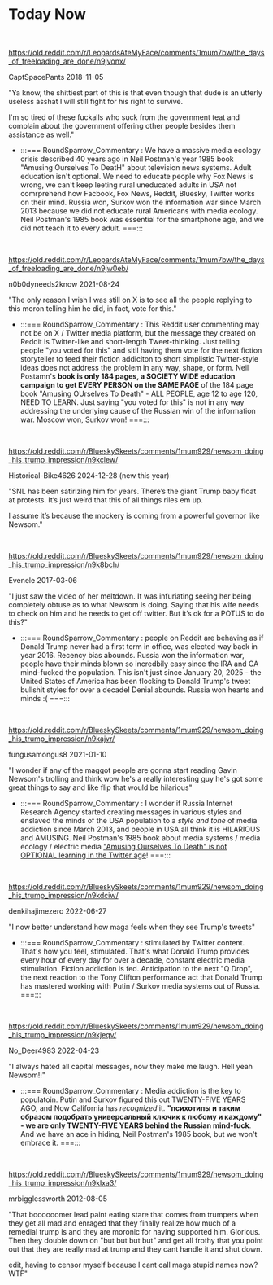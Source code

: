 # Today Now

&nbsp;

https://old.reddit.com/r/LeopardsAteMyFace/comments/1mum7bw/the_days_of_freeloading_are_done/n9jvonx/

CaptSpacePants 2018-11-05

"Ya know, the shittiest part of this is that even though that dude is an utterly useless asshat I will still fight for his right to survive.

I'm so tired of these fuckalls who suck from the government teat and complain about the government offering other people besides them assistance as well."

* :::=== RoundSparrow_Commentary : We have a massive media ecology crisis described 40 years ago in Neil Postman's year 1985 book "Amusing Ourselves To DeatH" about television news systems. Adult education isn't optional. We need to educate people why Fox News is wrong, we can't keep leeting rural uneducated adults in USA not comrprehend how Facbook, Fox News, Reddit, Bluesky, Twitter works on their mind. Russia won, Surkov won the information war since March 2013 because we did not educate rural Americans with media ecology. Neil Postman's 1985 book was essential for the smartphone age, and we did not teach it to every adult. ===:::

&nbsp;

https://old.reddit.com/r/LeopardsAteMyFace/comments/1mum7bw/the_days_of_freeloading_are_done/n9jw0eb/

n0b0dyneeds2know 2021-08-24

"The only reason I wish I was still on X is to see all the people replying to this moron telling him he did, in fact, vote for this."

* :::=== RoundSparrow_Commentary : This Reddit user commenting may not be on X / Twitter media platform, but the message they created on Reddit is Twitter-like and short-length Tweet-thinking. Just telling people "you voted for this" and sitll having them vote for the next fiction storyteller to feed their fiction addiciton to short simplistic Twitter-style ideas does not address the problem in any way, shape, or form. Neil Postamn's **book is only 184 pages, a SOCIETY WIDE education campaign to get EVERY PERSON on the SAME PAGE** of the 184 page book "Amusing OUrselves To Death" - ALL PEOPLE, age 12 to age 120, NEED TO LEARN. Just saying "you voted for this" is not in any way addressing the underlying cause of the Russian win of the information war. Moscow won, Surkov won! ===:::

&nbsp;

https://old.reddit.com/r/BlueskySkeets/comments/1mum929/newsom_doing_his_trump_impression/n9kclew/

Historical-Bike4626 2024-12-28 (new this year)

"SNL has been satirizing him for years. There’s the giant Trump baby float at protests. It’s just weird that this of all things riles em up.

I assume it’s because the mockery is coming from a powerful governor like Newsom."

&nbsp;

https://old.reddit.com/r/BlueskySkeets/comments/1mum929/newsom_doing_his_trump_impression/n9k8bch/

Evenele 2017-03-06

"I just saw the video of her meltdown. It was infuriating seeing her being completely obtuse as to what Newsom is doing. Saying that his wife needs to check on him and he needs to get off twitter. But it’s ok for a POTUS to do this?"

* :::=== RoundSparrow_Commentary : people on Reddit are behaving as if Donald Trump never had a first term in office, was elected way back in year 2016. Recency bias abounds. Russia won the information war, people have their minds blown so incredbily easy since the IRA and CA mind-fucked the population. This isn't just since January 20, 2025 - the United States of America has been flocking to Donald Trump's tweet bullshit styles for over a decade! Denial abounds. Russia won hearts and minds :( ===:::

&nbsp;

https://old.reddit.com/r/BlueskySkeets/comments/1mum929/newsom_doing_his_trump_impression/n9kajvr/

fungusamongus8 2021-01-10

"I wonder if any of the maggot people are gonna start reading Gavin Newsom's trolling and think wow he's a really interesting guy he's got some great things to say and like flip that would be hilarious"

* :::=== RoundSparrow_Commentary : I wonder if Russia Internet Research Agency started creating messages in various styles and enslaved the minds of the USA population to a *style and tone* of media addiction since March 2013, and people in USA all think it is HILARIOUS and AMUSING. Neil Postman's 1985 book about media systems / media ecology / electric media ["Amusing Ourselves To Death" is not OPTIONAL learning in the Twitter age](https://www.northjersey.com/story/opinion/columnists/2024/03/27/us-politics-2024-predicted-media-expert-neil-postman/73022583007/)! ===:::

&nbsp;

https://old.reddit.com/r/BlueskySkeets/comments/1mum929/newsom_doing_his_trump_impression/n9kdciw/

denkihajimezero 2022-06-27

"I now better understand how maga feels when they see Trump's tweets"

* :::=== RoundSparrow_Commentary : stimulated by Twitter content. That's how you feel, stimulated. That's what Donald Trump provides every hour of every day for over a decade, constant electric media stimulation. Fiction addiction is fed. Anticipation to the next "Q Drop", the next reaction to the Tony Clifton performance act that Donald Trump has mastered working with Putin / Surkov media systems out of Russia. ===:::

&nbsp;

https://old.reddit.com/r/BlueskySkeets/comments/1mum929/newsom_doing_his_trump_impression/n9kjeqv/

No_Deer4983 2022-04-23

"I always hated all capital messages, now they make me laugh. Hell yeah Newsom!!"

* :::=== RoundSparrow_Commentary : Media addiction is the key to populatoin. Putin and Surkov figured this out TWENTY-FIVE YEARS AGO, and Now California has *recognized* it. **"психотипы и таким образом подобрать универсальный ключик к любому и каждому" - we are only TWENTY-FIVE YEARS behind the Russian mind-fuck**. And we have an ace in hiding, Neil Postman's 1985 book, but we won't embrace it. ===:::

&nbsp;

https://old.reddit.com/r/BlueskySkeets/comments/1mum929/newsom_doing_his_trump_impression/n9klxa3/

mrbigglessworth 2012-08-05

"That boooooomer lead paint eating stare that comes from trumpers when they get all mad and enraged that they finally realize how much of a remedial trump is and they are moronic for having supported him. Glorious. Then they double down on "but but but but" and get all frothy that you point out that they are really mad at trump and they cant handle it and shut down.

edit, having to censor myself because I cant call maga stupid names now? WTF"


&nbsp;
